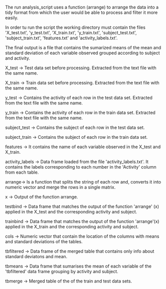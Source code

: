 The run analysis_script uses a function (arrange) to arrange the data into a tidy format from which the user would be able to process and filter it more easily.

In order tu run the script the working directory must contain the files 'X_test.txt', 'y_test.txt', 'X_train.txt', 'y_train.txt', 'subject_test.txt', 'subject_train.txt', 'features.txt' and 'activity_labels.txt'.

The final output is a file that contains the sumarized means of the mean and standard deviation of each variable observed grouped according to subject and activity.

X_test -> Test data set before processing. Extracted from the text file with the same name.          

X_train -> Train data set before processing. Extracted from the text file with the same name.

y_test -> Contains the activity of each row in the test data set. Extracted from the text file with the same name.

y_train -> Contains the activity of each row in the train data set. Extracted from the text file with the same name.

subject_test -> Contains the subject of each row in the test data set.     

subject_train -> Contains the subject of each row in the train data set.

features -> It contains the name of each variable observed in the X_test and X_train.

activity_labels -> Data frame loaded from the file 'activity_labels.txt'. It contains the labels corresponding to each number in the 'Activity' column from each table.

arrange-> Is a function that splits the string of each row and, converts it into numeric vector and merge the rows in a single matrix. 

x -> Output of the function arrange.

testbind -> Data frame that matches the output of the function 'arrange' (x) applied in the X_test and the corresponding activity and subject.
        
trainbind -> Data frame that matches the output of the function 'arrange'(x) applied in the X_train and the corresponding activity and subject.
         
cols -> Numeric vector that contain the location of the columns with means and standard deviations of the tables.
   
tbfiltered -> Data frame of the merged table that contains only info about standard deviatons and mean.
      
tbmeans -> Data frame that sumarises the mean of each variable of the 'tbfiltered' data frame grouping by activity and subject.         

tbmerge -> Merged table of the of the train and test data sets.
         
